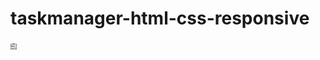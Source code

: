 # taskmanager-html-css-responsive
<img src="assets/svg/icons/dashboard.svg" width="10" height="10" >
